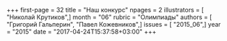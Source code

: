 +++
first-page = 32
title = "Наш конкурс"
npages = 2
illustrators = [ "Николай Крутиков",]
month = "06"
rubric = "Олимпиады"
authors = [ "Григорий Гальперин", "Павел Кожевников",]
issues = [ "2015_06",]
year = "2015"
date = "2017-04-24T15:37:58+03:00"
+++
